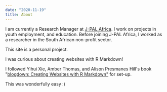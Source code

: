 ```yaml
---
date: "2020-11-19"
title: About
---
```


I am currently a Research Manager at [J-PAL Africa](https://www.povertyactionlab.org/africa). I work on projects in youth employment, and education. Before joining J-PAL Africa, I worked as a researcher in the South African non-profit sector. 

This site is a personal project.

I was curious about creating websites with R Markdown! 

I followed Yihui Xie, Amber Thomas, and Alison Presmanes Hill's book "[blogdown: Creating Websites with R Markdown"](https://bookdown.org/yihui/blogdown/) for set-up.

This was wonderfully easy :)
